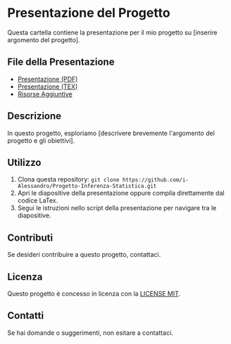 # Presentazione del Progetto

Questa cartella contiene la presentazione per il mio progetto su [inserire argomento del progetto].

## File della Presentazione

- [Presentazione (PDF)](presentazione.pdf)
- [Presentazione (TEX)](presentazione.tex)
- [Risorse Aggiuntive](link-alle-risorse-aggiuntive)

## Descrizione

In questo progetto, esploriamo [descrivere brevemente l'argomento del progetto e gli obiettivi].

## Utilizzo

1. Clona questa repository: `git clone https://github.com/i-Alessandro/Progetto-Inferenza-Statistica.git`
2. Apri le diapositive della presentazione oppure compila direttamente dal codice LaTex.
3. Segui le istruzioni nello script della presentazione per navigare tra le diapositive.

## Contributi

Se desideri contribuire a questo progetto, contattaci.

## Licenza

Questo progetto è concesso in licenza con la [LICENSE MIT](../LICENSE).

## Contatti

Se hai domande o suggerimenti, non esitare a contattaci.
